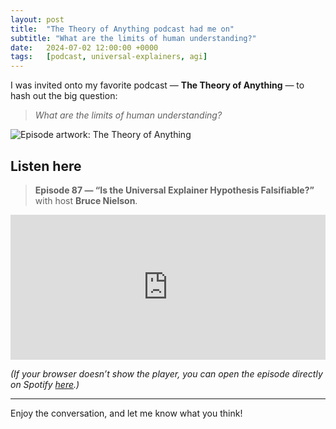 ```yaml
---
layout: post
title:  "The Theory of Anything podcast had me on"
subtitle: "What are the limits of human understanding?"
date:   2024-07-02 12:00:00 +0000
tags:   [podcast, universal-explainers, agi]
---
```


I was invited onto my favorite podcast — **The Theory of Anything** — to hash out the big question:

> *What are the limits of human understanding?*

![Episode artwork: The Theory of Anything](https://i.scdn.co/image/ab6765630000ba8a1dee2d8bc616547884233c79)

## Listen here

> **Episode 87 — “Is the Universal Explainer Hypothesis Falsifiable?”**  
> with host **Bruce Nielson**.

<iframe
  src="https://open.spotify.com/embed/episode/1o3qx0bQtuRLUEdbIVxDq6"
  width="100%" height="232"
  frameborder="0"
  allow="encrypted-media; clipboard-write; picture-in-picture"
  allowfullscreen
></iframe>

*(If your browser doesn’t show the player, you can open the episode directly on Spotify [here](https://open.spotify.com/episode/1o3qx0bQtuRLUEdbIVxDq6).)*

---

Enjoy the conversation, and let me know what you think!
